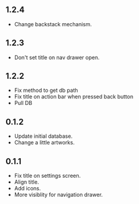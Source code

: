 1.2.4
-----

- Change backstack mechanism.


1.2.3
-----

- Don't set title on nav drawer open.


1.2.2
-----

- Fix method to get db path
- Fix title on action bar when pressed back button
- Pull DB


0.1.2
-----

- Update initial database.
- Change a little artworks.


0.1.1
-----

- Fix title on settings screen.
- Align title.
- Add icons.
- More visiblity for navigation drawer.
